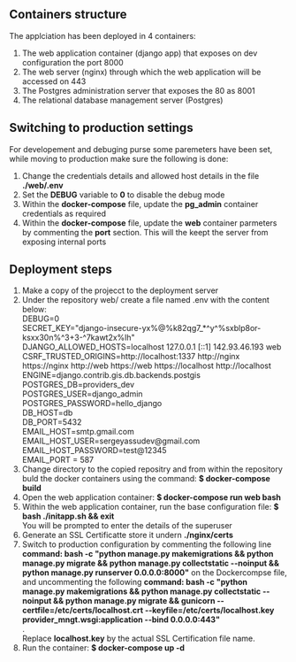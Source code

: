 <h2>Containers structure</h2>
<p>The applciation has been deployed in 4 containers: <br/>
  <ol>
    <li>The web application container (django app) that exposes  on dev configuration the port 8000</li>
    <li>The web server (nginx) through which the web application will be accessed on 443</li>
    <li>The Postgres administration server that exposes the 80 as 8001</li>
    <li>The relational database management server (Postgres)</li>
  </ol>
</p>
<h2>Switching to production settings</h2>
<p>For developement and debuging purse some paremeters have been set, while moving to production make sure the following is done:<br/>
<ol>
  <li>Change the credentials details and allowed host details in the file <b>./web/.env</b></li>
  <li>Set the <b>DEBUG</b> variable to <b>0</b> to disable the debug mode</li>
  <li>Within the <b>docker-compose</b> file, update the <b>pg_admin</b> container credentials as required</li>
  <li>Within the <b>docker-compose</b> file, update the <b>web</b> container parmeters by commenting the <b>port</b> section. This will the keept the server from exposing internal ports</li>
</ol>
</p>
<h2>Deployment steps</h2>
<p>
  <ol>
    <li>Make a copy of the projecct to the deployment server</li>
    <li>Under the repository web/ create a file named .env with the content below: <br/>
      DEBUG=0<br/>
      SECRET_KEY="django-insecure-yx%@%k82qg7_*^y^%sxblp8or-ksxx30n%^3+3-^7kawt2x%lh"<br/>
      DJANGO_ALLOWED_HOSTS=localhost 127.0.0.1 [::1] 142.93.46.193 web<br/>
      CSRF_TRUSTED_ORIGINS=http://localhost:1337 http://nginx https://nginx http://web https://web https://localhost http://localhost<br/>
      ENGINE=django.contrib.gis.db.backends.postgis<br/>
      POSTGRES_DB=providers_dev<br/>
      POSTGRES_USER=django_admin<br/>
      POSTGRES_PASSWORD=hello_django<br/>
      DB_HOST=db<br/>
      DB_PORT=5432<br/>
      EMAIL_HOST=smtp.gmail.com<br/>
      EMAIL_HOST_USER=sergeyassudev@gmail.com<br/>
      EMAIL_HOST_PASSWORD=test@12345<br/>
      EMAIL_PORT = 587<br/>
    </li>
    <li>Change directory to the copied repositry and from within the repository buld the docker containers using the command: <b>$ docker-compose build</b></li>
    <li>Open the web application container: <b>$ docker-compose run web bash</b></li>
    <li>Within the web application container, run the base configuration file: <b>$ bash ./initapp.sh && exit</b></br>You will be prompted to enter the details of the superuser</li>
    <li>Generate an SSL Certificatte store it undern <b>./nginx/certs</b></li>
    <li>Switch to production configuration by commenting the following line <b>command: bash -c "python manage.py makemigrations  && python manage.py migrate && python manage.py collectstatic --noinput && python manage.py runserver 0.0.0.0:8000"</b> on the Dockercompse file, and uncommenting the following <b>command: bash -c "python manage.py makemigrations && python manage.py collectstatic --noinput && python manage.py migrate && gunicorn --certfile=/etc/certs/localhost.crt --keyfile=/etc/certs/localhost.key provider_mngt.wsgi:application --bind 0.0.0.0:443"</b></li>.<br/>Replace <b>localhost.key</b> by the actual SSL Certification file name.
    <li>Run the container: <b>$ docker-compose up -d</b></li>
  </ol>
</p>
